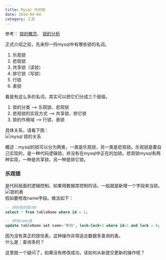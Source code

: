 ```yaml
---
title: Mysql 中的锁
date: 2018-04-04
category: 工具
---
```

参考： [锁的概念](https://www.jianshu.com/p/88231c4944f7)、 [锁的分析](https://blog.csdn.net/claram/article/details/54023216)

正式介绍之前，先来捋一捋mysql中有哪些锁的名词。
1. 乐观锁
2. 悲观锁
3. 共享锁（读锁）
4. 排它锁（写锁）
5. 行锁
6. 表锁

看是有这么多的名词，其实可以把它们分成三个层级。
1. 锁的分类 --> 乐观锁、悲观锁
2. 悲观锁的实现方式 --> 共享锁、排它锁
3. 锁的作用域 --> 行锁、表锁

具体关系，请看下图：  
![mysql 锁的关系](http://qiniu.blog.sslfer.com/9e2f8dabc0b2ac1dbe14df29c1f308b8.png)

概述：mysql的锁可以分为两类，一类是乐观锁，另一类是悲观锁。乐观锁是要自己实现的，是一种代码逻辑锁，并没有在mysql中正在的加锁。悲观锁mysql有两种实现，一种是共享锁，另一种是排它锁。

### 乐观锁
是代码层面的逻辑控制。如果用数据库控制的话，一般就是新增一个字段来当锁。
![锁的表](http://qiniu.blog.sslfer.com/268ab6ae571ce1c4b8d0445a9762aa94.png)  
假如要修改name字段。做法如下：
```sql
-- 得到锁的值为0
select * from tableName where id = 1;

-- 修改name值
update tableName set name='李四', lock=lock+1 where id=1 and lock = 0; -- 传入上面得到的lock值，修改成功要同时修改lock的值
```
因为没有真正的锁住表。这种操作非常适合数据多查询的表。  
什么是：查询多的？  

这里就一个疑问了，如果没有修改成功，该如何从新提交更新的操作呢？  
